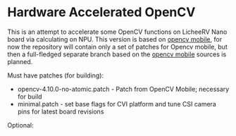 # Hardware Accelerated OpenCV

This is an attempt to accelerate some OpenCV functions on LicheeRV Nano board via calculating on NPU. This version is based on [opencv mobile](https://github.com/nihui/opencv-mobile/), for now the repository will contain only a set of patches for Opencv mobile, but then a full-fledged separate branch based on the [opencv mobile](https://github.com/nihui/opencv-mobile/) sources is planned.

Must have patches (for building):

* opencv-4.10.0-no-atomic.patch - Patch from OpenCV Mobile; necessary for build
* minimal.patch - set base flags for CVI platform and tune CSI camera pins for latest board revisions

Optional:

